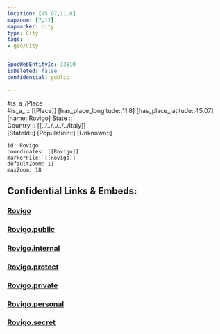 ```yaml
---
location: [45.07,11.8] 
mapzoom: [7,12] 
mapmarker: city 
type: City
tags:
- geo/City


SpocWebEntityId: 33810
isDeleted: false
confidential: public

---
```

#is_a_/Place  
#is_a_ :: [[Place]] 
[has_place_longitude::11.8] 
[has_place_latitude::45.07] 
[name::Rovigo] 
State ::  
Country :: [[../../../../../Italy]]  
[StateId::] 
[Population::] 
[Unknown::] 


```leaflet
id: Rovigo
coordinates: [[Rovigo]] 
markerFile: [[Rovigo]] 
defaultZoom: 11 
maxZoom: 18
```


## Confidential Links & Embeds: 

### [Rovigo](/_Standards/Earth/Continent/Europe/Europe~South/Italy/regions~Italy/Veneto/Rovigo.Province/City/Rovigo.md) 

### [Rovigo.public](/_public/Earth/Continent/Europe/Europe~South/Italy/regions~Italy/Veneto/Rovigo.Province/City/Rovigo.public.md) 

### [Rovigo.internal](/_internal/Earth/Continent/Europe/Europe~South/Italy/regions~Italy/Veneto/Rovigo.Province/City/Rovigo.internal.md) 

### [Rovigo.protect](/_protect/Earth/Continent/Europe/Europe~South/Italy/regions~Italy/Veneto/Rovigo.Province/City/Rovigo.protect.md) 

### [Rovigo.private](/_private/Earth/Continent/Europe/Europe~South/Italy/regions~Italy/Veneto/Rovigo.Province/City/Rovigo.private.md) 

### [Rovigo.personal](/_personal/Earth/Continent/Europe/Europe~South/Italy/regions~Italy/Veneto/Rovigo.Province/City/Rovigo.personal.md) 

### [Rovigo.secret](/_secret/Earth/Continent/Europe/Europe~South/Italy/regions~Italy/Veneto/Rovigo.Province/City/Rovigo.secret.md)

